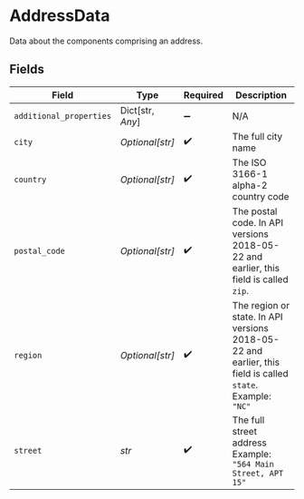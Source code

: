 # AddressData

Data about the components comprising an address.


## Fields

| Field                                                                                                      | Type                                                                                                       | Required                                                                                                   | Description                                                                                                |
| ---------------------------------------------------------------------------------------------------------- | ---------------------------------------------------------------------------------------------------------- | ---------------------------------------------------------------------------------------------------------- | ---------------------------------------------------------------------------------------------------------- |
| `additional_properties`                                                                                    | Dict[str, *Any*]                                                                                           | :heavy_minus_sign:                                                                                         | N/A                                                                                                        |
| `city`                                                                                                     | *Optional[str]*                                                                                            | :heavy_check_mark:                                                                                         | The full city name                                                                                         |
| `country`                                                                                                  | *Optional[str]*                                                                                            | :heavy_check_mark:                                                                                         | The ISO 3166-1 alpha-2 country code                                                                        |
| `postal_code`                                                                                              | *Optional[str]*                                                                                            | :heavy_check_mark:                                                                                         | The postal code. In API versions 2018-05-22 and earlier, this field is called `zip`.                       |
| `region`                                                                                                   | *Optional[str]*                                                                                            | :heavy_check_mark:                                                                                         | The region or state. In API versions 2018-05-22 and earlier, this field is called `state`.<br/>Example: `"NC"` |
| `street`                                                                                                   | *str*                                                                                                      | :heavy_check_mark:                                                                                         | The full street address<br/>Example: `"564 Main Street, APT 15"`                                           |